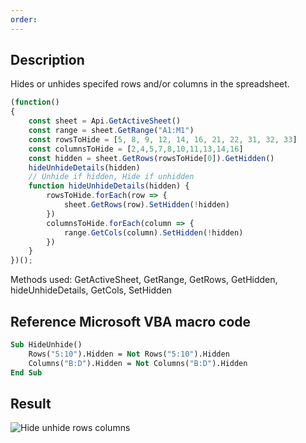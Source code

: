 ```yaml
---
order: 
---
```


## Description

Hides or unhides specifed rows and/or columns in the spreadsheet.

<!-- This code snippet is shown in the screenshot. -->

<!-- eslint-skip -->

```ts
(function()
{
    const sheet = Api.GetActiveSheet()
    const range = sheet.GetRange("A1:M1")
    const rowsToHide = [5, 8, 9, 12, 14, 16, 21, 22, 31, 32, 33]
    const columnsToHide = [2,4,5,7,8,10,11,13,14,16]
    const hidden = sheet.GetRows(rowsToHide[0]).GetHidden()
    hideUnhideDetails(hidden)
    // Unhide if hidden, Hide if unhidden
    function hideUnhideDetails(hidden) {
        rowsToHide.forEach(row => {
            sheet.GetRows(row).SetHidden(!hidden)
        })
        columnsToHide.forEach(column => {
            range.GetCols(column).SetHidden(!hidden)
        })
    }
})();
```

Methods used: GetActiveSheet, GetRange, GetRows, GetHidden, hideUnhideDetails, GetCols, SetHidden

## Reference Microsoft VBA macro code

<!-- code generated with AI -->

```vb
Sub HideUnhide()
    Rows("5:10").Hidden = Not Rows("5:10").Hidden
    Columns("B:D").Hidden = Not Columns("B:D").Hidden
End Sub
```

## Result

<!-- imgpath -->

![Hide unhide rows columns](/assets/images/plugins/hide-unhide-rows-columns.png)
